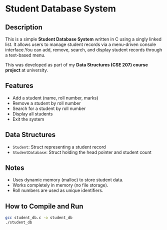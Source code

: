 # Student Database System

## Description
This is a simple **Student Database System** written in C using a singly linked list. It allows users to manage student records via a menu-driven console interface.You can add, remove, search, and display student records through a text-based menu.

This was developed as part of my **Data Structures (CSE 207) course project** at university.

## Features
- Add a student (name, roll number, marks)
- Remove a student by roll number
- Search for a student by roll number
- Display all students
- Exit the system

## Data Structures
- `Student`: Struct representing a student record
- `StudentDatabase`: Struct holding the head pointer and student count

## Notes
- Uses dynamic memory (malloc) to store student data.
- Works completely in memory (no file storage).
- Roll numbers are used as unique identifiers.

## How to Compile and Run

```bash
gcc student_db.c -o student_db
./student_db
